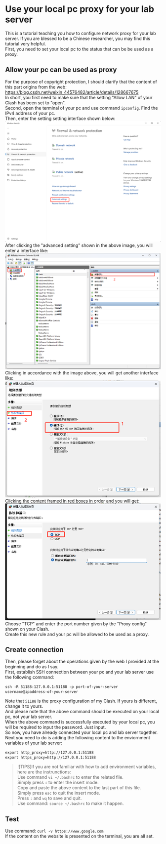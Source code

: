 # Use your local pc proxy for your lab server
This is a tutorial teaching you how to configure network proxy for your lab server. If you are blessed to be a Chinese researcher, you may find this tutorial very helpful. \
First, you need to set your local pc to the status that can be be used as a proxy.
## Allow your pc can be used as proxy
For the purpose of copyright protection, I should clarify that the content of this part origins from the web: https://blog.csdn.net/weixin_44576482/article/details/128667675
\
In short, you first need to make sure that the setting "Allow LAN" of your Clash has been set to "open". \
Second, open the terminal of your pc and use command `ipconfig`. Find the IPv4 address of your pc. \
Then, enter the setting setting interface shown below:\
![image](https://github.com/Blanca-s/Chinevenient-Lab-Server/blob/main/imgs/1.png)\
After clicking the "advanced setting" shown in the above image, you will enter a interface like:\
![image](https://github.com/Blanca-s/Chinevenient-Lab-Server/blob/main/imgs/2.png)\
Clicking in accordance with the image above, you will get another interface like:\
![image](https://github.com/Blanca-s/Chinevenient-Lab-Server/blob/main/imgs/3.png)\
Clicking the content framed in red boxes in order and you will get:\
![image](https://github.com/Blanca-s/Chinevenient-Lab-Server/blob/main/imgs/4.png)\
Choose "TCP" and enter the port number given by the "Proxy config" shown on your Clash. \
Create this new rule and your pc will be allowed to be used as a proxy. 
## Create connection
Then, please forget about the operations given by the web I provided at the beginning and do as I say.\
First, establish SSH connection between your pc and your lab server use the following command:
```
ssh -R 51188:127.0.0.1:51188 -p port-of-your-server username@ipaddress-of-your-server
```
Note that `51188` is the proxy configuration of my Clash. If yours is different, change it to yours. \
And please note that the above command should be executed on your local pc, not your lab server.\
When the above command is successfully executed by your local pc, you will be required to input the password. Just input.\
So now, you have already connected your local pc and lab server together. Next you need to do is adding the following content to the enviornment variables of your lab server:
```
export http_proxy=http://127.0.0.1:51188
export https_proxy=http://127.0.0.1:51188
```
> ![TIPS]If you are not familiar with how to add environment variables, here are the instrunctions:\
> Use command `vi ~/.bashrc` to enter the related file. \
> Simply press `i` to enter the insert mode.\
> Copy and paste the above content to the last part of this file.\
> Simply press `esc` to quit the insert mode.\
> Press `:` and `wq` to save and quit.\
> Use command: `source ~/.bashrc` to make it happen. 

## Test
Use command: `curl -v https://www.google.com`\
If the content on the website is presented on the terminal, you are all set.